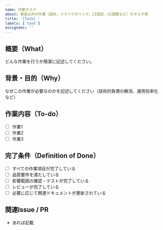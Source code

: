 ```yaml
---
name: 作業タスク
about: 実装以外の作業（設計、リファクタリング、CI設定、UI調整など）のタスク用
title: '[Task] '
labels: ['task']
assignees: ''
---
```


## 概要（What）

どんな作業を行うか簡潔に記述してください。

## 背景・目的（Why）

なぜこの作業が必要なのかを記述してください（技術的負債の解消、運用効率化など）

## 作業内容（To-do）

- [ ] 作業1
- [ ] 作業2
- [ ] 作業3

## 完了条件（Definition of Done）

- [ ] すべての作業項目が完了している
- [ ] 品質要件を満たしている
- [ ] 影響範囲の確認・テストが完了している
- [ ] レビューが完了している
- [ ] 必要に応じて関連ドキュメントが更新されている

## 関連Issue / PR

- あれば記載
